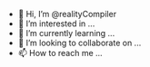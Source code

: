 - 👋 Hi, I’m @realityCompiler
- 👀 I’m interested in ...
- 🌱 I’m currently learning ...
- 💞️ I’m looking to collaborate on ...
- 📫 How to reach me ...

<!---
realityCompiler/realityCompiler is a ✨ special ✨ repository because its `README.md` (this file) appears on your GitHub profile.
You can click the Preview link to take a look at your changes.
--->
